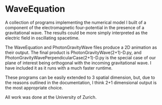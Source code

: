 # WaveEquation

A collection of programs implementing the numerical model I built of a component of the electromagnetic four-potential in the presence of a gravitational wave. The results could be more simply interpreted as the electric field in oscillating spacetime.

The WaveEquation and PhotonGravityWave files produce a 2D animation as their output.
The final product is PhotonGravityWave(2+1)-D.py, and PhotonGravityWavePerpendicularCase(2+1)-D.py is the special case of our plane of interest being orthogonal with the incoming gravitational wave. I have included it as it runs with a much faster runtime.

These programs can be easily extended to 3 spatial dimension, but, due to the reasons outlined in the documentation, I think 2+1 dimensional output is the most appropriate choice.



All work was done at the University of Zurich.
